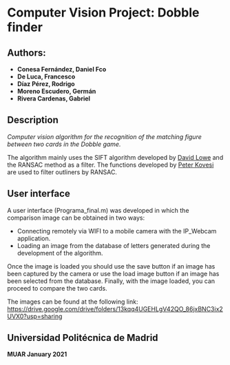 # Computer Vision Project: Dobble finder

## Authors:
* **Conesa Fernández, Daniel Fco**
* **De Luca, Francesco**
* **Díaz Pérez, Rodrigo**
* **Moreno Escudero, Germán**
* **Rivera Cardenas, Gabriel**

## Description

_Computer vision algorithm for the recognition of the matching figure between two cards in the Dobble game._

The algorithm mainly uses the SIFT algorithm developed by [David Lowe](https://www.cs.ubc.ca/~lowe/keypoints/) and the RANSAC method as a filter. The functions developed by [Peter Kovesi](https://www.peterkovesi.com/matlabfns/) are used to filter outliners by RANSAC.

## User interface

A user interface (Programa_final.m) was developed in which the comparison image can be obtained in two ways:
* Connecting remotely via WIFI to a mobile camera with the IP_Webcam application.
* Loading an image from the database of letters generated during the development of the algorithm.

Once the image is loaded you should use the save button if an image has been captured by the camera or use the load image button if an image has been selected from the database.
Finally, with the image loaded, you can proceed to compare the two cards.

The images can be found at the following link: https://drive.google.com/drive/folders/13kqq4UGEHLgV42QO_86jxBNC3ix2UVX0?usp=sharing

## Universidad Politécnica de Madrid
**MUAR January 2021**
